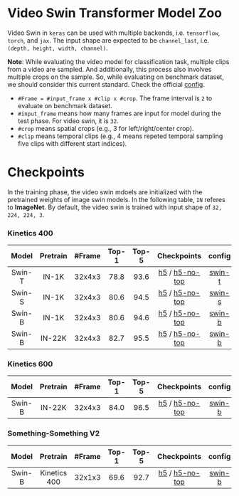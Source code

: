 
# Video Swin Transformer Model Zoo

Video Swin in `keras` can be used with multiple backends, i.e. `tensorflow`, `torch`, and `jax`. The input shape are expected to be `channel_last`, i.e. `(depth, height, width, channel)`. 

**Note**: While evaluating the video model for classification task, multiple clips from a video are sampled. And additionally, this process also involves multiple crops on the sample. So, while evaluating on benchmark dataset, we should consider this current standard. Check the official [config](https://github.com/SwinTransformer/Video-Swin-Transformer/blob/db018fb8896251711791386bbd2127562fd8d6a6/configs/recognition/swin/swin_tiny_patch244_window877_kinetics400_1k.py#L45-L61).

- `#Frame = #input_frame x #clip x #crop`. The frame interval is `2` to evaluate on benchmark dataset. 
- `#input_frame` means how many frames are input for model during the test phase. For video swin, it is `32`.
- `#crop` means spatial crops (e.g., 3 for left/right/center crop).
- `#clip` means temporal clips (e.g., 4 means repeted temporal sampling five clips with different start indices).


# Checkpoints

In the training phase, the video swin mdoels are initialized with the pretrained weights of image swin models. In the following table, `IN` referes to **ImageNet**. By default, the video swin is trained with input shape of `32, 224, 224, 3`. 

### Kinetics 400

| Model |  Pretrain  | #Frame | Top-1 | Top-5 | Checkpoints | config |
| :---: | :---: | :---: | :---: | :---: | :---: | :---: | 
|  Swin-T  | IN-1K  | 32x4x3 | 78.8  |  93.6  |   [h5](https://github.com/innat/VideoSwin/releases/download/v2.0/videoswin_base_kinetics400_classifier.weights.h5) / [h5-no-top](https://github.com/innat/VideoSwin/releases/download/v2.0/videoswin_tiny_kinetics400.weights.h5) | [swin-t](https://github.com/SwinTransformer/Video-Swin-Transformer/blob/master/configs/recognition/swin/swin_tiny_patch244_window877_kinetics400_1k.py)  |
|  Swin-S  | IN-1K  | 32x4x3 | 80.6  |  94.5  |   [h5](https://github.com/innat/VideoSwin/releases/download/v2.0/videoswin_small_kinetics400_classifier.weights.h5) / [h5-no-top](https://github.com/innat/VideoSwin/releases/download/v2.0/videoswin_small_kinetics400.weights.h5) | [swin-s](https://github.com/SwinTransformer/Video-Swin-Transformer/blob/master/configs/recognition/swin/swin_small_patch244_window877_kinetics400_1k.py)  |
|  Swin-B  | IN-1K  | 32x4x3 | 80.6  |  94.6  |  [h5](https://github.com/innat/VideoSwin/releases/download/v2.0/videoswin_base_kinetics400_classifier.weights.h5) / [h5-no-top](https://github.com/innat/VideoSwin/releases/download/v2.0/videoswin_base_kinetics400.weights.h5) | [swin-b](https://github.com/SwinTransformer/Video-Swin-Transformer/blob/master/configs/recognition/swin/swin_base_patch244_window877_kinetics400_1k.py)  |
|  Swin-B  | IN-22K | 32x4x3 | 82.7  |  95.5  |   [h5](https://github.com/innat/VideoSwin/releases/download/v2.0/videoswin_base_kinetics400_imagenet22k_classifier.weights.h5) / [h5-no-top](https://github.com/innat/VideoSwin/releases/download/v2.0/videoswin_base_kinetics400_imagenet22k.weights.h5) | [swin-b](https://github.com/SwinTransformer/Video-Swin-Transformer/blob/master/configs/recognition/swin/swin_base_patch244_window877_kinetics400_22k.py)  |

### Kinetics 600

| Model |  Pretrain  | #Frame | Top-1 | Top-5 | Checkpoints | config |
| :---: | :---: | :---: | :---: | :---: | :---: | :---: | 
|  Swin-B  | IN-22K | 32x4x3 | 84.0  |  96.5  |   [h5](https://github.com/innat/VideoSwin/releases/download/v2.0/videoswin_base_kinetics600_imagenet22k_classifier.weights.h5) / [h5-no-top](https://github.com/innat/VideoSwin/releases/download/v2.0/videoswin_base_kinetics600_imagenet22k.weights.h5)  |  [swin-b](https://github.com/SwinTransformer/Video-Swin-Transformer/blob/master/configs/recognition/swin/swin_base_patch244_window877_kinetics600_22k.py)  | 

### Something-Something V2

| Model |  Pretrain  | #Frame | Top-1 | Top-5 | Checkpoints | config |
| :---: | :---: | :---: | :---: | :---: | :---: | :---: | 
|  Swin-B  | Kinetics 400 | 32x1x3 | 69.6  |  92.7  |  [h5](https://github.com/innat/VideoSwin/releases/download/v2.0/videoswin_base_something_something_v2_classifier.weights.h5) / [h5-no-top](https://github.com/innat/VideoSwin/releases/download/v2.0/videoswin_base_something_something_v2.weights.h5) |  [swin-b](https://github.com/SwinTransformer/Video-Swin-Transformer/blob/master/configs/recognition/swin/swin_base_patch244_window1677_sthv2.py)  |

